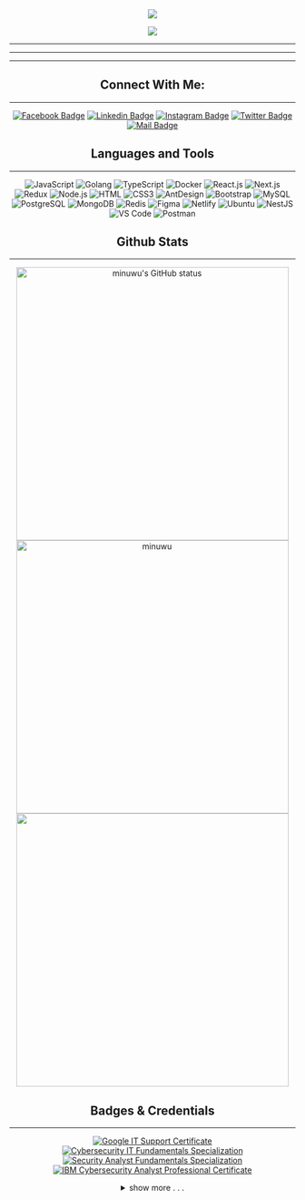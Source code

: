 <div align="center">
  <a href="https://git.io/typing-svg">
    <img src="https://readme-typing-svg.herokuapp.com/?lines=Hello,+Minhaz+here!+👋;Nice+to+meet+you!;만나서+반가워요;は+じ+め+ま+し+て;السلام+عليكم;&center=true&size=30">
  </a>

![](https://komarev.com/ghpvc/?username=minuwu&color=brightgreen)

</div>

---

---

---
<div align="center">

## Connect With Me:
---
[![Facebook Badge](https://img.shields.io/badge/Facebook-1877F2?style=for-the-badge&logo=facebook&logoColor=white)](https://facebook.com/minuuu6)
[![Linkedin Badge](https://img.shields.io/badge/LinkedIn-0077B5?style=for-the-badge&logo=linkedin&logoColor=white)](https://www.linkedin.com/in/minuwu/) [![Instagram Badge](https://img.shields.io/badge/Instagram-E4405F?style=for-the-badge&logo=instagram&logoColor=white)](https://instagram.com/minhaz_bro)
[![Twitter Badge](https://img.shields.io/badge/Twitter-1DA1F2?style=for-the-badge&logo=twitter&logoColor=white)](https://twitter.com/minhaz_bro)
[![Mail Badge](https://img.shields.io/badge/Gmail-D14836?style=for-the-badge&logo=gmail&logoColor=white)](mailto:minhaz121337@gmail.com)




## Languages and Tools 
---
![JavaScript](https://img.shields.io/badge/JavaScript-F7DF1E?style=flat-square&logo=javascript&logoColor=black)
![Golang](https://img.shields.io/badge/Golang-F7F7F7?style=flat-square&logo=go&logoColor=00A7D0)
![TypeScript](https://img.shields.io/badge/TypeScript-007ACC?style=flat-square&logo=typescript&logoColor=white)
![Docker](https://img.shields.io/badge/Docker-0CC1F3?style=flat-square&logo=docker&logoColor=white)
![React.js](https://img.shields.io/badge/React.js-0081CB?style=flat-square&logo=react&logoColor=61DAFB)
![Next.js](https://img.shields.io/badge/Next.js-f7f7f7?style=flastic&logo=Next.js&logoColor=000000)
![Redux](https://img.shields.io/badge/Redux-black?style=flastic&logo=Redux&logoColor=764ABC)
![Node.js](https://img.shields.io/badge/Node.js-43853D?style=flat-square&logo=node.js&logoColor=white)
![HTML](https://img.shields.io/badge/HTML5-E34F26?style=flat-square&logo=html5&logoColor=white)
![CSS3](https://img.shields.io/badge/CSS3-1572B6?style=flat-square&logo=css3&logoColor=white)
![AntDesign](https://img.shields.io/badge/AntDesign-f7f7f7?style=flastic&logo=AntDesign&logoColor=0170FE)
![Bootstrap](https://img.shields.io/badge/Bootstrap-563D7C?style=flat-square&logo=bootstrap&logoColor=white)
![MySQL](https://img.shields.io/badge/MySQL-005C84?style=flat-square&logo=mysql&logoColor=white)
![PostgreSQL](https://img.shields.io/badge/PostgreSQL-31658D?style=flastic&logo=PostgreSQL&logoColor=white)
![MongoDB](https://img.shields.io/badge/MongoDB-F7F7F7?style=flat-square&logo=mongodb&logoColor=49A248)
![Redis](https://img.shields.io/badge/redis-%23DD0031.svg?&style=flat-square&logo=redis&logoColor=white)
![Figma](https://img.shields.io/badge/Figma-f7f7f7?style=flastic&logo=Figma&logoColor=F24E1E)
![Netlify](https://img.shields.io/badge/Netlify-00C7B7?style=flat-square&logo=netlify&logoColor=white)
![Ubuntu](https://img.shields.io/badge/Ubuntu-E05924?style=flat-square&logo=ubuntu&logoColor=black)
![NestJS](https://img.shields.io/badge/Nestjs-000000?style=flat-square&logo=nestjs&logoColor=D9224D)
![VS Code](https://img.shields.io/badge/VisualStudio-2C2B30?style=flastic&logo=VisualStudioCode&logoColor=007ACC)
![Postman](https://img.shields.io/badge/Postman-f7f7f7?style=flastic&logo=Postman&logoColor=FF6C37)



## Github Stats
---
<p>

<img align="center" src="https://github-readme-stats.vercel.app/api?username=minuwu&show_icons=true&include_all_commits=true&theme=algolia" width="480px" alt="minuwu's GitHub status" />

<img align="center" src="https://github-readme-streak-stats.herokuapp.com/?user=minuwu&theme=algolia" alt="minuwu" width="480px"/>

<img align="center" src="https://github-readme-stats.vercel.app/api/top-langs/?username=minuwu&layout=compact&theme=algolia&&langs_count=10" width="480px"/>

</p>

## Badges & Credentials

---

[![Google IT Support Certificate](https://images.credly.com/size/110x110/images/ae2f5bae-b110-4ea1-8e26-77cf5f76c81e/GCC_badge_IT_Support_1000x1000.png)](http://www.credly.com/badges/7bc2ea8c-28dd-4cb6-8362-c4ad810c7299 "Google IT Support Certificate") [![Cybersecurity IT Fundamentals Specialization](https://images.credly.com/size/110x110/images/114ee3e0-902b-45df-b9d0-2f72a16386a8/IT_Fund_for_Cyber_Specialist.png)](http://www.credly.com/badges/faa0d4d8-b55d-4aeb-97d8-7f0556f1f8a8 "Cybersecurity IT Fundamentals Specialization") [![Security Analyst Fundamentals Specialization](https://images.credly.com/size/110x110/images/89fc0e9e-6da5-4146-b277-cd11c313123f/Security_Analyst_Fundamentals_Specialization.png)](http://www.credly.com/badges/c450f707-a9e9-4ce3-bbff-b5894583ecf9 "Security Analyst Fundamentals Specialization") [![IBM Cybersecurity Analyst Professional Certificate](https://images.credly.com/size/110x110/images/a850079a-75bb-41e1-adae-dedfabcf597c/Professional_Certificate_-_IBM_Cybersecurity_Analyst.png)](http://www.credly.com/badges/fc026553-7359-40fc-b586-4a9c9fb6e1da "IBM Cybersecurity Analyst Professional Certificate")

<details>
<summary>
show more . . .
</summary>

<!--START_SECTION:badges-->
[![Cybersecurity IT Fundamentals Specialization](https://images.credly.com/size/110x110/images/114ee3e0-902b-45df-b9d0-2f72a16386a8/IT_Fund_for_Cyber_Specialist.png)](http://www.credly.com/badges/faa0d4d8-b55d-4aeb-97d8-7f0556f1f8a8 "Cybersecurity IT Fundamentals Specialization")
[![Security Analyst Fundamentals Specialization](https://images.credly.com/size/110x110/images/89fc0e9e-6da5-4146-b277-cd11c313123f/Security_Analyst_Fundamentals_Specialization.png)](http://www.credly.com/badges/c450f707-a9e9-4ce3-bbff-b5894583ecf9 "Security Analyst Fundamentals Specialization")
[![IBM Cybersecurity Analyst Professional Certificate](https://images.credly.com/size/110x110/images/a850079a-75bb-41e1-adae-dedfabcf597c/Professional_Certificate_-_IBM_Cybersecurity_Analyst.png)](http://www.credly.com/badges/fc026553-7359-40fc-b586-4a9c9fb6e1da "IBM Cybersecurity Analyst Professional Certificate")
[![Cybersecurity Breach Case Studies](https://images.credly.com/size/110x110/images/2d57deba-bf1e-4a83-87fa-a154ea0b6d5c/image.png)](http://www.credly.com/badges/b3f8d7a7-ee8b-4808-913d-144afc79f931 "Cybersecurity Breach Case Studies")
[![Cyber Threat Intelligence](https://images.credly.com/size/110x110/images/f3344942-8667-469f-918c-39582c5077ed/image.png)](http://www.credly.com/badges/95d1fc85-814c-44a0-be4b-8dd1f23fc47d "Cyber Threat Intelligence")
[![Penetration Testing, Incident Response and Forensics](https://images.credly.com/size/110x110/images/d2361d38-7e56-4eaf-9592-53b394e1792e/image.png)](http://www.credly.com/badges/505f0a0d-6e9d-4698-a8b6-039a29bb8e35 "Penetration Testing, Incident Response and Forensics")
[![Network Security & Database Vulnerabilities](https://images.credly.com/size/110x110/images/d1763bae-0030-4349-930f-660f948c31fa/image.png)](http://www.credly.com/badges/b3d897fe-7cbc-46cf-83be-d0c29a20cb59 "Network Security & Database Vulnerabilities")
[![Cybersecurity Compliance Framework & System Administration](https://images.credly.com/size/110x110/images/f7fe89b7-3b7d-47ba-afdd-b5d33ea2fdf6/image.png)](http://www.credly.com/badges/7ff8e1ad-bb1e-4569-9893-b704fb38d4c7 "Cybersecurity Compliance Framework & System Administration")
[![Cybersecurity Roles, Processes & Operating System Security](https://images.credly.com/size/110x110/images/c5824700-bc31-4051-a33f-90522a023333/image.png)](http://www.credly.com/badges/c2cec9a6-4d31-4eb6-bd0a-d4fe83436035 "Cybersecurity Roles, Processes & Operating System Security")
[![Introduction to Cybersecurity Tools & Cyber Attacks](https://images.credly.com/size/110x110/images/cf9197c5-bbe4-458b-b42b-6bfbe6ddc2f9/image.png)](http://www.credly.com/badges/30bd0157-ad47-484f-bf63-499b292495fe "Introduction to Cybersecurity Tools & Cyber Attacks")
[![Google IT Support Certificate](https://images.credly.com/size/110x110/images/ae2f5bae-b110-4ea1-8e26-77cf5f76c81e/GCC_badge_IT_Support_1000x1000.png)](http://www.credly.com/badges/7bc2ea8c-28dd-4cb6-8362-c4ad810c7299 "Google IT Support Certificate")
<!--END_SECTION:badges-->
---
[![An image of @minuwu's Holopin badges, which is a link to view their full Holopin profile](https://holopin.me/minuwu)](https://holopin.io/@minuwu)

---
</details>

</div>

